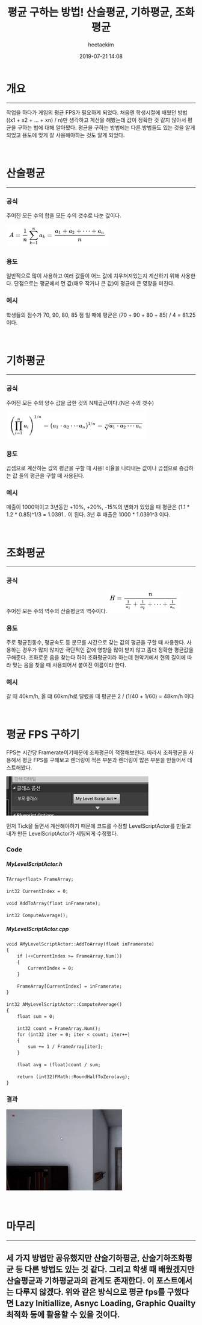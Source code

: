 ﻿---
title: "평균 구하는 방법! 산술평균, 기하평균, 조화평균"
layout: post
date: 2019-07-21 14:08
image: /assets/images/markdown.jpg
headerImage: false
tag:
- Average
category: blog
author: heetaekim
description: 평균을 구하는 방법들을 알아보자
---

# 개요
---
작업을 하다가 게임의 평균 FPS가 필요하게 되었다. 처음엔 학생시절에 배웠던 방법((x1 + x2 + ... + xn) / n)만 생각하고 계산을 해봤는데 값이 정확한 것 같지 않아서 평균을 구하는 법에 대해 알아봤다. 평균을 구하는 방법에는 다른 방법들도 있는 것을 알게 되었고 용도에 맞게 잘 사용해야하는 것도 알게 되었다.

&nbsp;&nbsp;&nbsp;&nbsp;
# 산술평균
---
### 공식
주어진 모든 수의 합을 모든 수의 갯수로 나눈 값이다.

![산술 평균](/assets/images/post/2019-07-21-Average/2019-07-21-ArithmeticMean.png)


### 용도
일반적으로 많이 사용하고 여러 값들이 어느 값에 치우쳐져있는지 계산하기 위해 사용한다. 단점으로는 평균에서 먼 값(매우 작거나 큰 값)이 평균에 큰 영향을 미친다.

### 예시
학생들의 점수가 70, 90, 80, 85 점 일 때에 평균은 (70 + 90 + 80 + 85) / 4 = 81.25 이다.

&nbsp;&nbsp;&nbsp;&nbsp;
# 기하평균
---
### 공식
주어진 모든 수의 양수 값을 곱한 것의 N제곱근이다.(N은 수의 갯수)

![기하 평균](/assets/images/post/2019-07-21-Average/2019-07-21-GeometricMean.png)


### 용도
곱셈으로 계산하는 값의 평균을 구할 때 사용! 비율을 나타내는 값이나 곱셈으로 증감하는 값 들의 평균을 구할 때 사용된다. 


### 예시
매출이 1000억이고 3년동안 +10%, +20%, -15%의 변화가 있었을 때 평균은 (1.1 * 1.2 * 0.85)^1/3 = 1.0391.. 이 된다. 3년 후 매출은 1000 * 1.0391^3 이다.


&nbsp;&nbsp;&nbsp;&nbsp;
# 조화평균
---
### 공식
주어진 모든 수의 역수의 산술평균의 역수이다.
![조화 평균](/assets/images/post/2019-07-21-Average/2019-07-21-HarmonicMean.png)

### 용도
주로 평균진동수, 평균속도 등 분모를 시간으로 갖는 값의 평균을 구할 때 사용한다. 사용하는 경우가 많지 않지만 극단적인 값에 영향을 많이 받지 않고 좀더 정확한 평균값을 구해준다. 조화로운 음을 찾는다 하여 조화평균이라 하는데 현악기에서 현의 길이에 따라 맞는 음을 찾을 때 사용되어서 붙여진 이름이라 한다.

### 예시
갈 때 40km/h, 올 떄 60km/h로 달렸을 때 평균은 2 / (1/40 + 1/60) = 48km/h 이다

&nbsp;&nbsp;&nbsp;&nbsp;
# 평균 FPS 구하기
FPS는 시간당 Framerate이기때문에 조화평균이 적절해보인다. 따라서 조화평균을 사용해서 평균 FPS를 구해보고 렌더링이 적은 부분과 렌더링이 많은 부분을 만들어서 테스트해봤다.

![Level 수정](/assets/images/post/2019-07-21-Average/2019-07-21-LevelScriptActor.png)

먼저 Tick을 돌면서 계산해야하기 때문에 코드를 수정할 LevelScriptActor를 만들고 내가 만든 LevelScriptActor가 세팅되게 수정했다.

### Code

##### MyLevelScriptActor.h
```
TArray<float> FrameArray;

int32 CurrentIndex = 0;

void AddToArray(float inFramerate);

int32 ComputeAverage();
```

##### MyLevelScriptActor.cpp
```
void AMyLevelScriptActor::AddToArray(float inFramerate)
{
	if (++CurrentIndex >= FrameArray.Num())
	{
		CurrentIndex = 0;
	}

	FrameArray[CurrentIndex] = inFramerate;
}

int32 AMyLevelScriptActor::ComputeAverage()
{
	float sum = 0;

	int32 count = FrameArray.Num();
	for (int32 iter = 0; iter < count; iter++)
	{
		sum += 1 / FrameArray[iter];
	}

	float avg = (float)count / sum;

	return (int32)FMath::RoundHalfToZero(avg);
}
```

### 결과
![결과](/assets/images/post/2019-07-21-Average/2019-07-21-Result.gif)

&nbsp;&nbsp;&nbsp;&nbsp;
# 마무리
---
세 가지 방법만 공유했지만 산술기하평균, 산술기하조화평균 등 다른 방법도 있는 것 같다. 그리고 학생 때 배웠겠지만 산술평균과 기하평균과의 관계도 존재한다. 이 포스트에서는 다루지 않겠다. 위와 같은 방식으로 평균 fps를 구했다면 Lazy Initiallize, Asnyc Loading, Graphic Quailty 최적화 등에 활용할 수 있을 것이다.
---
